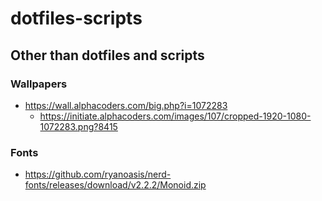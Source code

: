 # dotfiles-scripts

## Other than dotfiles and scripts
### Wallpapers
- https://wall.alphacoders.com/big.php?i=1072283
	- https://initiate.alphacoders.com/images/107/cropped-1920-1080-1072283.png?8415
### Fonts
- https://github.com/ryanoasis/nerd-fonts/releases/download/v2.2.2/Monoid.zip
